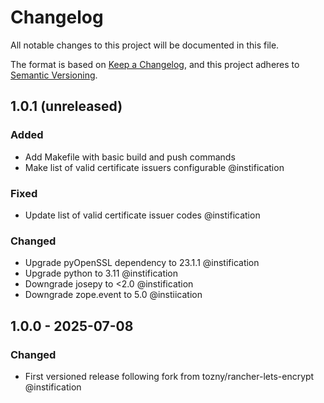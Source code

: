 # Changelog

All notable changes to this project will be documented in this file.

The format is based on [Keep a Changelog](https://keepachangelog.com/en/1.1.0/),
and this project adheres to [Semantic Versioning](https://semver.org/spec/v2.0.0.html).

## 1.0.1 (unreleased)

### Added
 
 - Add Makefile with basic build and push commands
 - Make list of valid certificate issuers configurable @instification

### Fixed

 - Update list of valid certificate issuer codes @instification

### Changed

 - Upgrade pyOpenSSL dependency to 23.1.1 @instification
 - Upgrade python to 3.11 @instification
 - Downgrade josepy to <2.0 @instification
 - Downgrade zope.event to 5.0 @instiication


## 1.0.0 - 2025-07-08

### Changed

 - First versioned release following fork from tozny/rancher-lets-encrypt @instification
